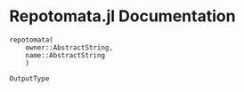 # Repotomata.jl Documentation

```@docs
repotomata(
    owner::AbstractString,
    name::AbstractString
    )

OutputType
```
